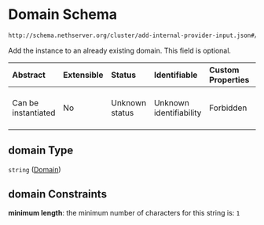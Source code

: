 # Domain Schema

```txt
http://schema.nethserver.org/cluster/add-internal-provider-input.json#/properties/domain
```

Add the instance to an already existing domain. This field is optional.

| Abstract            | Extensible | Status         | Identifiable            | Custom Properties | Additional Properties | Access Restrictions | Defined In                                                                                            |
| :------------------ | :--------- | :------------- | :---------------------- | :---------------- | :-------------------- | :------------------ | :---------------------------------------------------------------------------------------------------- |
| Can be instantiated | No         | Unknown status | Unknown identifiability | Forbidden         | Allowed               | none                | [add-internal-provider-input.json\*](cluster/add-internal-provider-input.json "open original schema") |

## domain Type

`string` ([Domain](add-internal-provider-input-properties-domain.md))

## domain Constraints

**minimum length**: the minimum number of characters for this string is: `1`

